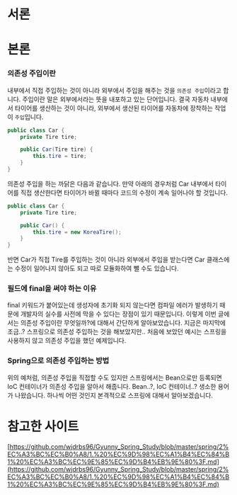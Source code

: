 # 서론

# 본론

### 의존성 주입이란 

내부에서 직접 주입하는 것이 아니라 외부에서 주입을 해주는 것을 `의존성 주입`이라고 합니다. 주입이란 말은 외부에서라는 뜻을 내포하고 있는 단어입니다. 결국 자동차 내부에서 타이어를 생산하는 것이 아니라, 외부에서 생산된 타이어를 자동차에 장착하는 작업이 `주입`입니다. 

```java
public class Car {
    private Tire tire;

    public Car(Tire tire) {
        this.tire = tire;
    }
}
```

의존성 주입을 하는 까닭은 다음과 같습니다. 만약 아래의 경우처럼 Car 내부에서 타이어를 직접 생산한다면 타이어가 바뀔 때마다 코드의 수정이 계속 일어나야 할 것입니다. 

```java
public class Car {
    private Tire tire;

    public Car() {
        this.tire = new KoreaTire();
    }
}
```

반면 Car가 직접 Tire를 주입하는 것이 아니라 외부에서 주입을 받는다면 Car 클래스에는 수정이 일어나지 않아도 되고 따로 모듈화하여 뺄 수도 있습니다.

### 필드에 final을 써야 하는 이유

final 키워드가 붙어있는데 생성자에 초기화 되지 않는다면 컴파일 에러가 발생하기 때문에 개발자의 실수를 사전에 막을 수 있다는 장점이 있기 때문입니다. 
이렇게 이번 글에서는 의존성 주입이란 무엇일까?에 대해서 간단하게 알아보았습니다. 지금은 마지막에 조금..? 스프링으로 의존성 주입하는 것을 해보았지만.. 처음에 보았던 예시는 스프링을 사용하지 않고 의존성 주입을 했던 예제입니다.

### Spring으로 의존성 주입하는 방법

위의 예처럼, 의존성 주입을 직접할 수도 있지만 스프링에서는 Bean으로만 등록되면 IoC 컨테이너가 의존성 주입을 알아서 해줍니다. Bean..?, IoC 컨테이너..? 생소한 용어가 나왔습니다. 하나씩 어떤 것인지 본격적으로 스프링에 대해서 알아보겠습니다.

# 참고한 사이트

[https://github.com/wjdrbs96/Gyunny_Spring_Study/blob/master/spring/2%EC%A3%BC%EC%B0%A8/1.%20%EC%9D%98%EC%A1%B4%EC%84%B1%20%EC%A3%BC%EC%9E%85%EC%9D%B4%EB%9E%80%3F.md](https://github.com/wjdrbs96/Gyunny_Spring_Study/blob/master/spring/2%EC%A3%BC%EC%B0%A8/1.%20%EC%9D%98%EC%A1%B4%EC%84%B1%20%EC%A3%BC%EC%9E%85%EC%9D%B4%EB%9E%80%3F.md)